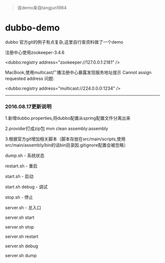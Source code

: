 > 该demo来自tangjun1984

# dubbo-demo
dubbo 官方git的例子有点复杂,这里自行查资料做了一个demo

注册中心使用zookeeper-3.4.6

&lt;dubbo:registry address="zookeeper://127.0.0.1:2181" /&gt;

MacBook,使用multicast广播注册中心暴露发现服务地址提示 Cannot assign requested address 问题:

&lt;dubbo:registry address="multicast://224.0.0.0:1234" /&gt;

***
### 2016.08.17更新说明
1.新增dubbo.properties,将dubbo配置从spring配置文件分离出来

2.provider打成zip包
mvn clean assembly:assembly

3.根据官方git增加相关脚本（脚本存放在src/main/scripts,使用src/main/assembly/bin的话bin目录因.gitignore配置会被忽略）

dump.sh - 系统状态

restart.sh - 重启

start.sh - 启动

start.sh debug - 调试

stop.sh - 停止

server.sh - 总入口

server.sh start

server.sh stop

server.sh restart

server.sh debug

server.sh dump
